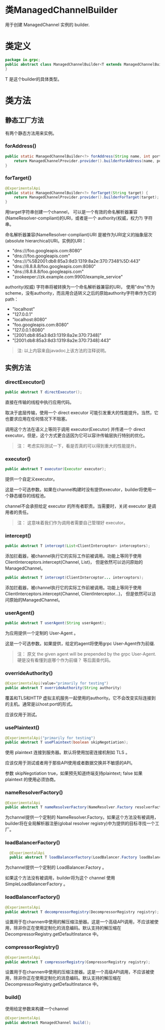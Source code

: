类ManagedChannelBuilder
======================

用于创建 ManagedChannel 实例的 builder.

# 类定义

```java
package io.grpc;
public abstract class ManagedChannelBuilder<T extends ManagedChannelBuilder<T>> {
}
```

T 是这个builder的具体类型。

# 类方法

## 静态工厂方法

有两个静态方法用来实例。

### forAddress()

```java
public static ManagedChannelBuilder<?> forAddress(String name, int port) {
	return ManagedChannelProvider.provider().builderForAddress(name, port);
}
```

### forTarget()

```java
@ExperimentalApi
public static ManagedChannelBuilder<?> forTarget(String target) {
	return ManagedChannelProvider.provider().builderForTarget(target);
}
```

用target字符串创建一个channel， 可以是一个有效的命名解析器兼容(NameResolver-compliant)的URI，或者是一个 authority(权威，权力?) 字符串。

命名解析器兼容(NameResolver-compliant)URI 是被作为URI定义的抽象层次(absolute hierarchical)URI。实例的URI：

- "dns:///foo.googleapis.com:8080"
- "dns:///foo.googleapis.com"
- "dns:///%5B2001:db8:85a3:8d3:1319:8a2e:370:7348%5D:443"
- "dns://8.8.8.8/foo.googleapis.com:8080"
- "dns://8.8.8.8/foo.googleapis.com"
- "zookeeper://zk.example.com:9900/example_service"

authority(权威) 字符串将被转换为一个命名解析器兼容的URI， 使用"dns"作为scheme，没有authority，而且用合适转义之后的原始authority字符串作为它的path：

- "localhost"
- "127.0.0.1"
- "localhost:8080"
- "foo.googleapis.com:8080"
- "127.0.0.1:8080"
- "[2001:db8:85a3:8d3:1319:8a2e:370:7348]"
- "[2001:db8:85a3:8d3:1319:8a2e:370:7348]:443"

> 注: 以上内容来自javadoc上该方法的注释说明。

## 实例方法

### directExecutor()

```java
public abstract T directExecutor();
```

直接在传输的线程中执行应用代码。

取决于底层传输，使用一个 direct executor 可能引发重大的性能提升。当然，它也要求应用在任何情况下不阻塞。

调用这个方法在语义上等同于调用 executor(Executor) 并传递一个 direct executor。但是，这个方式更合适因为它可以容许传输层执行特别的优化。

> 注： 考虑实际测试一下，看是否真的可以得到重大的性能提升。

### executor()

```java
public abstract T executor(Executor executor);
```

提供一个自定义executor。

这是一个可选参数。如果在channel构建时没有提供executor，builder将使用一个静态缓存的线程池。

channel不会承担给定 executor 的所有者职责。当需要时，关闭 executor 是调用者的责任。

> 注： 这意味着我们作为调用者需要自己管理好 executor。

### intercept()

```java
public abstract T intercept(List<ClientInterceptor> interceptors);
```

添加拦截器，被channel执行它的实际工作前被调用。功能上等同于使用 ClientInterceptors.intercept(Channel, List)， 但是依然可以访问原始的ManagedChannel。

```java
public abstract T intercept(ClientInterceptor... interceptors);
```

添加拦截器，被channel执行它的实际工作前被调用。功能上等同于使用 ClientInterceptors.intercept(Channel, ClientInterceptor...)， 但是依然可以访问原始的ManagedChannel。

### userAgent()

```java
public abstract T userAgent(String userAgent);
```

为应用提供一个定制的 User-Agent 。

这是一个可选参数。如果提供，给定的agent将使用grpc User-Agent作为前缀.

> 注： 原文 the given agent will be prepended by the grpc User-Agent. 硬是没有看懂到底哪个作为前缀？ 等后面查代码。

### overrideAuthority()

```java
@ExperimentalApi(value="primarily for testing")
public abstract T overrideAuthority(String authority)
```

覆盖和TLS和HTTP 虚拟主机服务一起使用的authority。它不会改变实际连接到的主机。通常是以host:port的形式。

应该仅用于测试。

### usePlaintext()

```java
@ExperimentalApi("primarily for testing")
public abstract T usePlaintext(boolean skipNegotiation);
```

使用 plaintext 连接到服务器。默认将使用加密连接机制如 TLS 。

应该仅用于测试或者用于那些API使用或者数据交换并不敏感的API。

参数 skipNegotiation true，如果预先知道终端支持plaintext; false 如果 plaintext 的使用必须协商。

### nameResolverFactory()

```java
@ExperimentalApi
public abstract T nameResolverFactory(NameResolver.Factory resolverFactory);
```

为channel提供一个定制的 NameResolver.Factory。如果这个方法没有被调用，builder将在全局解析器注册(global resolver registry)中为提供的目标寻找一个工厂。

### loadBalancerFactory()

```java
  @ExperimentalApi
  public abstract T loadBalancerFactory(LoadBalancer.Factory loadBalancerFactory);
```

为channel提供一个定制的 LoadBalancer.Factory 。

如果这个方法没有被调用，builder将为这个 channel 使用 SimpleLoadBalancerFactory 。

### loadBalancerFactory()

```java
@ExperimentalApi
public abstract T decompressorRegistry(DecompressorRegistry registry);
```

设置用于在channen中使用的解压缩注册器。这是一个高级API调用，不应该被使用，除非你正在使用定制化的消息编码。默认支持的解压缩在 DecompressorRegistry.getDefaultInstance 中。

### compressorRegistry()

```java
@ExperimentalApi
public abstract T compressorRegistry(CompressorRegistry registry);
```

设置用于在channen中使用的压缩注册器。这是一个高级API调用，不应该被使用，除非你正在使用定制化的消息编码。默认支持的解压缩在 DecompressorRegistry.getDefaultInstance 中。

### build()

使用给定参数来构建一个channel

```java
@ExperimentalApi
public abstract ManagedChannel build();
```


